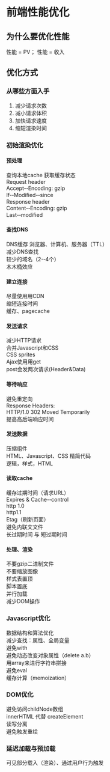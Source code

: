 # 前端性能优化
## 为什么要优化性能
性能 = PV； 性能 = 收入
## 优化方式
### 从哪些方面入手
1. 减少请求次数
2. 减小请求体积
3. 加快请求速度
4. 缩短渲染时间
### 初始渲染优化
#### 预处理
查询本地cache
    获取缓存状态    
Request header    
    Accept-­‐Encoding: gzip    
    If-­‐Modiﬁed-­‐since    
Response header    
    Content-­‐Encoding: gzip    
    Last-­‐modiﬁed
#### 查找DNS
DNS缓存 
    浏览器、计算机、服务器（TTL）    
减少DNS查找    
    较少的域名（2-­‐4个）    
    ⽊木桶效应
#### 建立连接
尽量使⽤用CDN    
缩短连接时间    
缓存、pagecache
#### 发送请求
减少HTTP请求    
    合并Javascript和CSS    
    CSS sprites    
Ajax使⽤用get    
    post会发两次请求(Header&Data)
#### 等待响应
避免重定向    
    Response Headers:    
        HTTP/1.0 302 Moved Temporarily    
提⾼高后端响应时间
#### 发送数据
压缩组件    
    HTML、Javascript、CSS 
精简代码    
    逻辑，样式，HTML
#### 读取cache
缓存过期时间（请求URL）    
    Expires & Cache-­‐control    
    http    1.0                    
    http1.1    
Etag（刷新页面）    
避免内联⽂文件    
长过期时间 与 短过期时间
#### 处理、渲染
不要gzip⼆进制文件    
不要缩放图像    
样式表置顶    
脚本置底    
并⾏加载    
减少DOM操作
### Javascript优化
数据结构和算法优化    
减少查找：属性、全局变量    
避免with    
避免动态改变对象属性（delete a.b）    
⽤array来进行字符串拼接    
避免eval    
缓存计算（memoization）
### DOM优化
避免访问childNode数组    
innerHTML 代替 createElement    
读写分离    
避免触发重绘
### 延迟加载与预加载
可见部分载入（渲染）、通过用户行为触发
